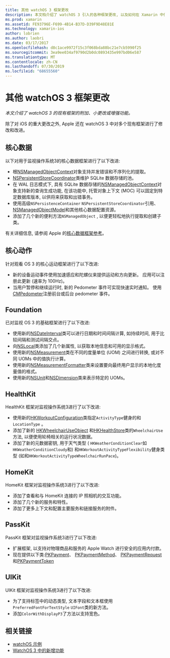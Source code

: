 ```yaml
---
title: 其他 watchOS 3 框架更改
description: 本文档介绍了 watchOS 3 引入的各种框架更改, 以及如何在 Xamarin 中使用它们。 讨论了核心数据、核心动作、Foundation、HealthKit、HomeKit、PassKit 和 UIKit。
ms.prod: xamarin
ms.assetid: FE93796E-F699-4B14-B37D-D39F9D48E81E
ms.technology: xamarin-ios
author: lobrien
ms.author: laobri
ms.date: 03/17/2017
ms.openlocfilehash: d8c1ace9972f15c3f068bda88bc21e7cb5990f25
ms.sourcegitcommit: 3ea9ee034af9790d2b0dc0893435e997bd06e587
ms.translationtype: MT
ms.contentlocale: zh-CN
ms.lasthandoff: 07/30/2019
ms.locfileid: "68655560"
---
```

# <a name="additional-watchos-3-frameworks-changes"></a>其他 watchOS 3 框架更改

_本文介绍了 watchOS 3 的现有框架的附加、小更改或增强功能。_

除了对 iOS 的重大更改之外, Apple 还在 watchOS 3 中对多个现有框架进行了修改和改进。


## <a name="core-data"></a>核心数据

以下对用于监视操作系统3的核心数据框架进行了以下改进:

- 根[NSManagedObjectContext](https://developer.apple.com/reference/coredata/nsmanagedobjectcontext)对象支持并发错误和不序列化的提取。
- [NSPersistentStoreCoordinator](https://developer.apple.com/reference/coredata/nspersistentstorecoordinator)类维护 SQLite 数据存储的池。
- 在 WAL 日志模式下, 具有 SQLite 数据存储的[NSManagedObjectContext](https://developer.apple.com/reference/coredata/nsmanagedobjectcontext)对象支持新的查询生成功能, 在该功能中, 托管对象上下文 (MOC) 可以固定到特定数据库版本, 以供将来获取和出错事务。
- 使用高级`NSPersistenceContainer` `NSPersistentStoreCoordinator`引用、 [NSManagedObjectModel](https://developer.apple.com/reference/coredata/nsmanagedobjectmodel)和其他核心数据配置资源。
- 添加了几个新的便利方法`NSManagedObject` , 以便更轻松地执行提取和创建子类。

有关详细信息, 请参阅 Apple 的[核心数据框架参考](https://developer.apple.com/reference/coredata)。


## <a name="core-motion"></a>核心动作

针对观看 OS 3 的核心运动框架进行了以下改进:

- 新的设备运动事件使用加速感应和陀螺仪来提供运动和方向更新。 应用可以注册此更新 (速率为 100Hz)。
- 当用户暂停和继续运行时, 新的 Pedometer 事件可实现快速实时通知。 使用[CMPedometer](https://developer.apple.com/reference/coremotion/cmpedometer)注册前台或后台 pedometer 事件。


## <a name="foundation"></a>Foundation

已对监视 OS 3 的基础框架进行了以下改进:

- 使用新的[NSDateInterval](https://developer.apple.com/reference/foundation/nsdateinterval)类可以进行日期和时间间隔计算, 如持续时间, 用于比较间隔和测试间隔交点。
- 向[NSLocal](https://developer.apple.com/reference/foundation/nslocale)类添加了几个新属性, 以获取本地信息和可用的显示格式。
- 使用新的[NSMeasurement](https://developer.apple.com/reference/foundation/nsmeasurement)类在不同的度量单位 (UOM) 之间进行转换, 或对不同 UOMs 中的值执行计算。
- 使用新的[NSMeasurementFormatter](https://developer.apple.com/reference/foundation/nsmeasurementformatter)类来设置要向最终用户显示的本地化度量值的格式。
- 使用新的[NSUnit](https://developer.apple.com/reference/foundation/nsunit)和[NSDimension](https://developer.apple.com/reference/foundation/nsdimension)类来表示特定的 UOMs。


## <a name="healthkit"></a>HealthKit

HealthKit 框架对监视操作系统3进行了以下改进:

- 使用新的[HKWorkoutConfiguration](https://developer.apple.com/reference/healthkit/hkworkoutconfiguration)类指定`ActivityType`健身的和`LocationType` 。
- 添加了新的 [HKWheelchairUseObject](https://developer.apple.com/reference/healthkit/hkwheelchairuseobject) 和[HKHealthStore](https://developer.apple.com/reference/healthkit/hkhealthstore)类的`WheelchairUse`方法, 以便使用轮椅相关的运行状况数据。
- 添加了新的元数据密钥, 用于天气类型 ( `HKWeatherConditionClear`如`HKWeatherConditionCloudy`和) 和`HKWorkoutActivityTypeFlexibility`健身类型 (如和`HKWorkoutActivityTypeWheelchairRunPace`)。


## <a name="homekit"></a>HomeKit

HomeKit 框架对监视操作系统3进行了以下改进:

- 添加了查看和与 HomeKit 连接的 IP 照相机的交互功能。
- 添加了几个新的服务和特性。
- 添加了更多上下文和配置主要服务和链接服务的附件。


## <a name="passkit"></a>PassKit

PassKit 框架对监视操作系统3进行了以下改进:

- 扩展框架, 以支持对物理商品和服务的 Apple Watch 进行安全的应用内付款。
- 现在提供以下类:[PKPayment](https://developer.apple.com/reference/passkit/pkpayment)、 [PKPaymentMethod](https://developer.apple.com/reference/passkit/pkpaymentmethod)、 [PKPaymentRequest](https://developer.apple.com/reference/passkit/pkpaymentrequest)和[PKPaymentToken](https://developer.apple.com/reference/passkit/pkpaymenttoken)


## <a name="uikit"></a>UIKit

UIKit 框架对监视操作系统3进行了以下改进:

- 为了支持标签中的动态类型, 文本字段和文本框使用`PreferredFontForTextStyle` `UIFont`类的新方法。
- 添加`ColorWithDisplayP3`了方法以支持宽色。


## <a name="related-links"></a>相关链接

- [watchOS 示例](https://docs.microsoft.com/samples/browse/?products=xamarin&term=Xamarin.iOS%20watchos)
- [WatchOS 3 中的新增功能](https://developer.apple.com/library/prerelease/content/releasenotes/General/WhatsNewInwatchOS/Articles/watchOS3.html#//apple_ref/doc/uid/TP40017085-SW1)
